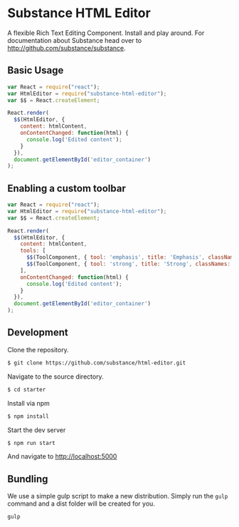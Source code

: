 # Substance HTML Editor

A flexible Rich Text Editing Component. Install and play around. For documentation about Substance head over to http://github.com/substance/substance.


## Basic Usage

```js
var React = require("react");
var HtmlEditor = require("substance-html-editor");
var $$ = React.createElement;

React.render(
  $$(HtmlEditor, {
    content: htmlContent,
    onContentChanged: function(html) {
      console.log('Edited content');
    }
  }),
  document.getElementById('editor_container')
);
```

## Enabling a custom toolbar

```js
var React = require("react");
var HtmlEditor = require("substance-html-editor");
var $$ = React.createElement;

React.render(
  $$(HtmlEditor, {
    content: htmlContent,
    tools: [
      $$(ToolComponent, { tool: 'emphasis', title: 'Emphasis', classNames: ['button', 'tool']}, "Emphasis"),
      $$(ToolComponent, { tool: 'strong', title: 'Strong', classNames: ['button', 'tool']}, "Strong"),
    ],
    onContentChanged: function(html) {
      console.log('Edited content');
    }
  }),
  document.getElementById('editor_container')
);
```

## Development

Clone the repository.

```bash
$ git clone https://github.com/substance/html-editor.git
```

Navigate to the source directory.

```bash
$ cd starter
```

Install via npm

```bash
$ npm install
```

Start the dev server

```bash
$ npm run start
```

And navigate to [http://localhost:5000](http://localhost:5000)

## Bundling

We use a simple gulp script to make a new distribution. Simply run the `gulp` command and a dist folder will be created for you.

```bash
gulp
```